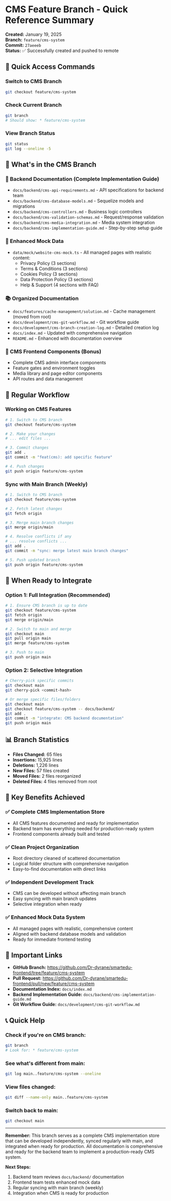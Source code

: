# CMS Feature Branch - Quick Reference Summary

**Created:** January 19, 2025  
**Branch:** `feature/cms-system`  
**Commit:** `27aeeeb`  
**Status:** ✅ Successfully created and pushed to remote

## 🎯 **Quick Access Commands**

### **Switch to CMS Branch**
```bash
git checkout feature/cms-system
```

### **Check Current Branch**
```bash
git branch
# Should show: * feature/cms-system
```

### **View Branch Status**
```bash
git status
git log --oneline -5
```

## 📁 **What's in the CMS Branch**

### **🔧 Backend Documentation (Complete Implementation Guide)**
- `docs/backend/cms-api-requirements.md` - API specifications for backend team
- `docs/backend/cms-database-models.md` - Sequelize models and migrations
- `docs/backend/cms-controllers.md` - Business logic controllers
- `docs/backend/cms-validation-schemas.md` - Request/response validation
- `docs/backend/cms-media-integration.md` - Media system integration
- `docs/backend/cms-implementation-guide.md` - Step-by-step setup guide

### **📄 Enhanced Mock Data**
- `data/mock/website-cms-mock.ts` - All managed pages with realistic content:
  - Privacy Policy (3 sections)
  - Terms & Conditions (3 sections)
  - Cookies Policy (3 sections)
  - Data Protection Policy (3 sections)
  - Help & Support (4 sections with FAQ)

### **📚 Organized Documentation**
- `docs/features/cache-management/solution.md` - Cache management (moved from root)
- `docs/development/cms-git-workflow.md` - Git workflow guide
- `docs/development/cms-branch-creation-log.md` - Detailed creation log
- `docs/index.md` - Updated with comprehensive navigation
- `README.md` - Enhanced with documentation overview

### **🎯 CMS Frontend Components (Bonus)**
- Complete CMS admin interface components
- Feature gates and environment toggles
- Media library and page editor components
- API routes and data management

## 🔄 **Regular Workflow**

### **Working on CMS Features**
```bash
# 1. Switch to CMS branch
git checkout feature/cms-system

# 2. Make your changes
# ... edit files ...

# 3. Commit changes
git add .
git commit -m "feat(cms): add specific feature"

# 4. Push changes
git push origin feature/cms-system
```

### **Sync with Main Branch (Weekly)**
```bash
# 1. Switch to CMS branch
git checkout feature/cms-system

# 2. Fetch latest changes
git fetch origin

# 3. Merge main branch changes
git merge origin/main

# 4. Resolve conflicts if any
# ... resolve conflicts ...
git add .
git commit -m "sync: merge latest main branch changes"

# 5. Push updated branch
git push origin feature/cms-system
```

## 🚀 **When Ready to Integrate**

### **Option 1: Full Integration (Recommended)**
```bash
# 1. Ensure CMS branch is up to date
git checkout feature/cms-system
git fetch origin
git merge origin/main

# 2. Switch to main and merge
git checkout main
git pull origin main
git merge feature/cms-system

# 3. Push to main
git push origin main
```

### **Option 2: Selective Integration**
```bash
# Cherry-pick specific commits
git checkout main
git cherry-pick <commit-hash>

# Or merge specific files/folders
git checkout main
git checkout feature/cms-system -- docs/backend/
git add .
git commit -m "integrate: CMS backend documentation"
git push origin main
```

## 📊 **Branch Statistics**

- **Files Changed:** 65 files
- **Insertions:** 15,925 lines
- **Deletions:** 1,226 lines
- **New Files:** 57 files created
- **Moved Files:** 2 files reorganized
- **Deleted Files:** 4 files removed from root

## 🎯 **Key Benefits Achieved**

### ✅ **Complete CMS Implementation Store**
- All CMS features documented and ready for implementation
- Backend team has everything needed for production-ready system
- Frontend components already built and tested

### ✅ **Clean Project Organization**
- Root directory cleaned of scattered documentation
- Logical folder structure with comprehensive navigation
- Easy-to-find documentation with direct links

### ✅ **Independent Development Track**
- CMS can be developed without affecting main branch
- Easy syncing with main branch updates
- Selective integration when ready

### ✅ **Enhanced Mock Data System**
- All managed pages with realistic, comprehensive content
- Aligned with backend database models and validation
- Ready for immediate frontend testing

## 🔗 **Important Links**

- **GitHub Branch:** https://github.com/Dr-dyrane/smartedu-frontend/tree/feature/cms-system
- **Pull Request:** https://github.com/Dr-dyrane/smartedu-frontend/pull/new/feature/cms-system
- **Documentation Index:** `docs/index.md`
- **Backend Implementation Guide:** `docs/backend/cms-implementation-guide.md`
- **Git Workflow Guide:** `docs/development/cms-git-workflow.md`

## 📞 **Quick Help**

### **Check if you're on CMS branch:**
```bash
git branch
# Look for: * feature/cms-system
```

### **See what's different from main:**
```bash
git log main..feature/cms-system --oneline
```

### **View files changed:**
```bash
git diff --name-only main..feature/cms-system
```

### **Switch back to main:**
```bash
git checkout main
```

---

**Remember:** This branch serves as a complete CMS implementation store that can be developed independently, synced regularly with main, and integrated when ready for production. All documentation is comprehensive and ready for the backend team to implement a production-ready CMS system.

**Next Steps:**
1. Backend team reviews `docs/backend/` documentation
2. Frontend team tests enhanced mock data
3. Regular syncing with main branch (weekly)
4. Integration when CMS is ready for production
